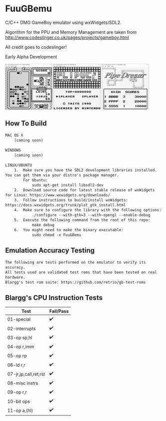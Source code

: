 # FuuGBemu

C/C++ DMG GameBoy emulator using wxWidgets/SDL2.

Algorithm for the PPU and Memory Management are taken from http://www.codeslinger.co.uk/pages/projects/gameboy.html

All credit goes to codeslinger!

Early Alpha Development

<img src="images/DrMario.JPG" width=30% height=30%> <img src="images/Flipull.JPG" width=30% height=30%> <img src="images/PipeDream.JPG" width=30% height=30%>

## How To Build
    MAC OS X
        (coming soon)
    
    WINDOWS
        (coming soon)

    LINUX/UBUNTU
        1.  Make sure you have the SDL2 development libraries installed. You can get them via your distro's package manager.
            For Ubuntu:
                sudo apt-get install libsdl2-dev
        2.  Download source code for latest stable release of wxWidgets for Linux: https://www.wxwidgets.org/downloads/
        3.  Follow instructions to build/install wxWidgets: https://docs.wxwidgets.org/trunk/plat_gtk_install.html
        4.  Make sure to configure the library with the following options:
                ./configure --with-gtk=3 --with-opengl --enable-debug
        5.  Execute the following command from the root of this repo:
                make debug
        6.  You might need to make the binary executable:
                sudo chmod -x FuuGBemu

## Emulation Accuracy Testing

	The following are tests performed on the emulator to verify its accuracy.
	All tests used are validated test roms that have been tested on real hardware.
	Blargg's test rom suite: https://github.com/retrio/gb-test-roms

## Blargg's CPU Instruction Tests
| Test 		| Fail/Pass |
|------			|-------|
|01-special		| :heavy_check_mark:	|
|02-interrupts		| :heavy_check_mark:	|
|03-op sp,hl		| :heavy_check_mark:	|
|04-op r,imm		| :heavy_check_mark:	|
|05-op rp		| :heavy_check_mark:	|
|06-ld r,r		| :heavy_check_mark:	|
|07-jr,jp,call,ret,rst	| :heavy_check_mark:	|
|08-misc instrs		| :heavy_check_mark: |
|09-op r,r		| :heavy_check_mark:	|
|10-bit ops		| :heavy_check_mark:	|
|11-op a,(hl)		| :heavy_check_mark:	|